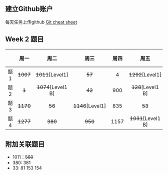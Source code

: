 ## 建立Github账户

每天任务上传github [Git cheat sheet](https://education.github.com/git-cheat-sheet-education.pdf)

## Week 2 题目
|       | 周一    | 周二    |  周三 |   周四 |   周五 | 周六 |  周日 |
| :----:| :----: | :----: |:----: |:----: |:----: |:----:|:----: |
| 题1   |  ~~1007~~   | ~~1011~~[Level1]  | ~~57~~    |  4    |  ~~1292~~[Level1]  | ~~34~~   | 560  | 
| 题2   |  ~~1~~   | ~~1074~~[Level1 B]  | ~~42~~   |  900   |  ~~128~~[Level1 B]  | ~~729~~[Level1]   | 31  | 
| 题3   |  ~~1170~~   | ~~56~~  | ~~1146~~[Level1]    |  835    |  ~~53~~  | ~~85~~[Level1]   | 792  | 
| 题4   |  ~~1277~~   | ~~380~~  | ~~950~~    |  1157    |  ~~1031~~[Level1 B]  | ~~33~~[B]   | 849  | 

## 附加关联题目

- 1011：~~560~~
- 380: 381
- 33: 81 153 154

